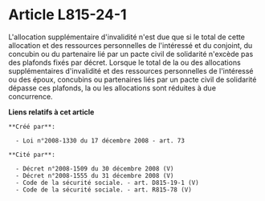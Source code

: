 # Article L815-24-1

L'allocation supplémentaire d'invalidité n'est due que si le total de cette allocation et des ressources personnelles de
l'intéressé et du conjoint, du concubin ou du partenaire lié par un pacte civil de solidarité n'excède pas des plafonds fixés
par décret. Lorsque le total de la ou des allocations supplémentaires d'invalidité et des ressources personnelles de
l'intéressé ou des époux, concubins ou partenaires liés par un pacte civil de solidarité dépasse ces plafonds, la ou les
allocations sont réduites à due concurrence.

**Liens relatifs à cet article**

	**Créé par**:

	  - Loi n°2008-1330 du 17 décembre 2008 - art. 73

	**Cité par**:

	  - Décret n°2008-1509 du 30 décembre 2008 (V)
	  - Décret n°2008-1555 du 31 décembre 2008 (V)
	  - Code de la sécurité sociale. - art. D815-19-1 (V)
	  - Code de la sécurité sociale. - art. R815-78 (V)
